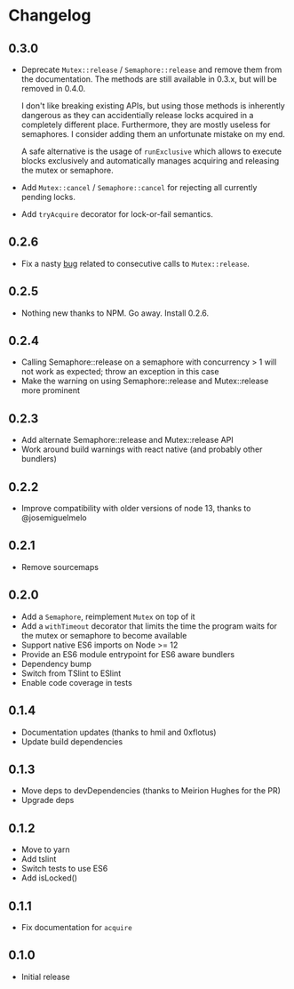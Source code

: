 # Changelog

## 0.3.0

 * Deprecate `Mutex::release` / `Semaphore::release` and remove them from the
   documentation. The methods are still available in 0.3.x, but will be removed in
   0.4.0.

   I don't like breaking existing APIs, but using those methods is inherently
   dangerous as they can accidentially release locks acquired in a completely
   different place. Furthermore, they are mostly useless for semaphores. I consider
   adding them an unfortunate mistake on my end.

   A safe alternative is the usage of `runExclusive` which allows to execute
   blocks exclusively and automatically manages acquiring and releasing the
   mutex or semaphore.
 * Add `Mutex::cancel` / `Semaphore::cancel` for rejecting all currently pending
   locks.
 * Add `tryAcquire` decorator for lock-or-fail semantics.

## 0.2.6

 * Fix a nasty [bug](https://github.com/DirtyHairy/async-mutex/issues/27) related to
   consecutive calls to `Mutex::release`.

## 0.2.5

 * Nothing new thanks to NPM. Go away. Install 0.2.6.

## 0.2.4

 * Calling Semaphore::release on a semaphore with concurrency > 1 will not work
   as expected; throw an exception in this case
 * Make the warning on using Semaphore::release and Mutex::release more prominent

## 0.2.3

 * Add alternate Semaphore::release and Mutex::release API
 * Work around build warnings with react native (and probably other bundlers)

## 0.2.2

 * Improve compatibility with older versions of node 13, thanks to @josemiguelmelo

## 0.2.1

 * Remove sourcemaps

## 0.2.0

 * Add a `Semaphore`, reimplement `Mutex` on top of it
 * Add a `withTimeout` decorator that limits the time the program waits
   for the mutex or semaphore to become available
 * Support native ES6 imports on Node >= 12
 * Provide an ES6 module entrypoint for ES6 aware bundlers
 * Dependency bump
 * Switch from TSlint to ESlint
 * Enable code coverage in tests

## 0.1.4

 * Documentation updates (thanks to hmil and 0xflotus)
 * Update build dependencies

## 0.1.3

 * Move deps to devDependencies (thanks to Meirion Hughes for the PR)
 * Upgrade deps

## 0.1.2

 * Move to yarn
 * Add tslint
 * Switch tests to use ES6
 * Add isLocked()

## 0.1.1

 * Fix documentation for `acquire`

## 0.1.0

 * Initial release
